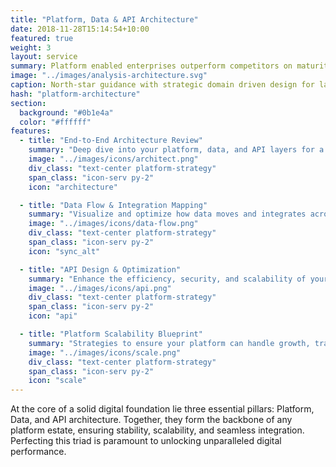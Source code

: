 ```yaml
---
title: "Platform, Data & API Architecture"
date: 2018-11-28T15:14:54+10:00
featured: true
weight: 3
layout: service
summary: Platform enabled enterprises outperform competitors on maturity indices, including IT agility, Customer Experience & Cost of operations. Platformatory can enable you to forge a strong cloud native backbone & platform definition fit to your business domain.
image: "../images/analysis-architecture.svg"
caption: North-star guidance with strategic domain driven design for large scale initiatives.
hash: "platform-architecture"
section:
  background: "#0b1e4a"
  color: "#ffffff"
features:
  - title: "End-to-End Architecture Review"
    summary: "Deep dive into your platform, data, and API layers for a holistic architectural assessment."
    image: "../images/icons/architect.png"
    div_class: "text-center platform-strategy"
    span_class: "icon-serv py-2"
    icon: "architecture"

  - title: "Data Flow & Integration Mapping"
    summary: "Visualize and optimize how data moves and integrates across your entire digital landscape."
    image: "../images/icons/data-flow.png"
    div_class: "text-center platform-strategy"
    span_class: "icon-serv py-2"
    icon: "sync_alt"

  - title: "API Design & Optimization"
    summary: "Enhance the efficiency, security, and scalability of your APIs."
    image: "../images/icons/api.png"
    div_class: "text-center platform-strategy"
    span_class: "icon-serv py-2"
    icon: "api"

  - title: "Platform Scalability Blueprint"
    summary: "Strategies to ensure your platform can handle growth, traffic spikes, and expanding services."
    image: "../images/icons/scale.png"
    div_class: "text-center platform-strategy"
    span_class: "icon-serv py-2"
    icon: "scale"
---
```


At the core of a solid digital foundation lie three essential pillars: Platform, Data, and API architecture. Together, they form the backbone of any platform estate, ensuring stability, scalability, and seamless integration. Perfecting this triad is paramount to unlocking unparalleled digital performance.
